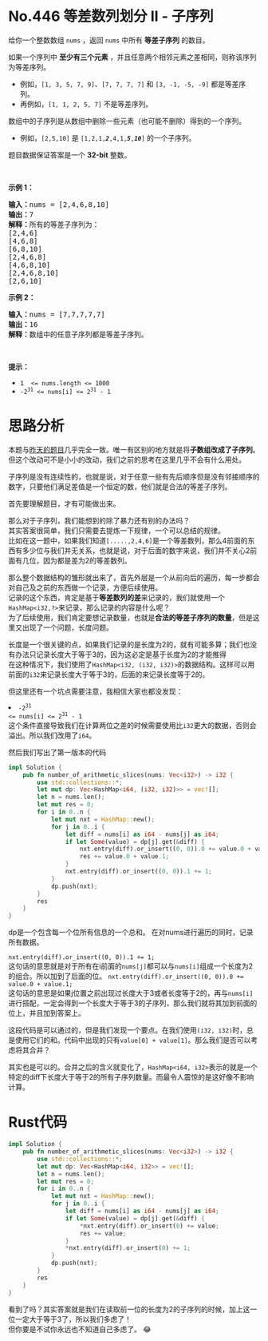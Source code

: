 # No.446 等差数列划分 II - 子序列
<p>给你一个整数数组 <code>nums</code> ，返回 <code>nums</code> 中所有 <strong>等差子序列</strong> 的数目。</p>

<p>如果一个序列中 <strong>至少有三个元素</strong> ，并且任意两个相邻元素之差相同，则称该序列为等差序列。</p>

<ul>
	<li>例如，<code>[1, 3, 5, 7, 9]</code>、<code>[7, 7, 7, 7]</code> 和 <code>[3, -1, -5, -9]</code> 都是等差序列。</li>
	<li>再例如，<code>[1, 1, 2, 5, 7]</code> 不是等差序列。</li>
</ul>

<p>数组中的子序列是从数组中删除一些元素（也可能不删除）得到的一个序列。</p>

<ul>
	<li>例如，<code>[2,5,10]</code> 是 <code>[1,2,1,<em><strong>2</strong></em>,4,1,<strong><em>5</em></strong>,<em><strong>10</strong></em>]</code> 的一个子序列。</li>
</ul>

<p>题目数据保证答案是一个 <strong>32-bit</strong> 整数。</p>

<p>&nbsp;</p>

<p><strong>示例 1：</strong></p>

<pre><strong>输入：</strong>nums = [2,4,6,8,10]
<strong>输出：</strong>7
<strong>解释：</strong>所有的等差子序列为：
[2,4,6]
[4,6,8]
[6,8,10]
[2,4,6,8]
[4,6,8,10]
[2,4,6,8,10]
[2,6,10]
</pre>

<p><strong>示例 2：</strong></p>

<pre><strong>输入：</strong>nums = [7,7,7,7,7]
<strong>输出：</strong>16
<strong>解释：</strong>数组中的任意子序列都是等差子序列。
</pre>

<p>&nbsp;</p>

<p><strong>提示：</strong></p>

<ul>
	<li><code>1&nbsp; &lt;= nums.length &lt;= 1000</code></li>
	<li><code>-2<sup>31</sup> &lt;= nums[i] &lt;= 2<sup>31</sup> - 1</code></li>
</ul>

# 思路分析
本题与[昨天的题目](10.md)几乎完全一致。唯一有区别的地方就是将**子数组改成了子序列**。  
但这个改动可不是小小的改动，我们之前的思考在这里几乎不会有什么用处。  

子序列是没有连续性的，也就是说，对于任意一些有先后顺序但是没有邻接顺序的数字，只要他们满足差值是一个恒定的数，他们就是合法的等差子序列。

首先要理解题目，才有可能做出来。

那么对于子序列，我们能想到的除了暴力还有别的办法吗？  
其实答案很简单，我们只需要去提炼一下规律，一个可以总结的规律。  
比如在这一题中，如果我们知道`[.....,2,4,6]`是一个等差数列，那么4前面的东西有多少位与我们并无关系，也就是说，对于后面的数字来说，我们并不关心2前面有几位，因为都是差为2的等差数列。

那么整个数据结构的雏形就出来了，首先外层是一个从前向后的遍历，每一步都会对自己及之前的东西做一个记录，方便后续使用。  
记录的这个东西，肯定是基于**等差数列的差**来记录的，我们就使用一个`HashMap<i32,?>`来记录，那么记录的内容是什么呢？  
为了后续使用，我们肯定要想记录数量，也就是**合法的等差子序列的数量**，但是这里又出现了一个问题，长度问题。  

长度是一个很关键的点，如果我们记录的是长度为2的，就有可能多算；我们也没有办法只记录长度大于等于3的，因为这必定是基于长度为2的才能推得  
在这种情况下，我们使用了`HashMap<i32, (i32, i32)>`的数据结构。这样可以用前面的`i32`来记录长度大于等于3的，后面的来记录长度等于2的。

但这里还有一个坑点需要注意，我相信大家也都没发现：<li><code>-2<sup>31</sup> &lt;= nums[i] &lt;= 2<sup>31</sup> - 1</code></li>
这个条件直接导致我们在计算两位之差的时候需要使用比`i32`更大的数据，否则会溢出。所以我们改用了`i64`。

然后我们写出了第一版本的代码
```rust
impl Solution {
    pub fn number_of_arithmetic_slices(nums: Vec<i32>) -> i32 {
        use std::collections::*;
        let mut dp: Vec<HashMap<i64, (i32, i32)>> = vec![];
        let n = nums.len();
        let mut res = 0;
        for i in 0..n {
            let mut nxt = HashMap::new();
            for j in 0..i {
                let diff = nums[i] as i64 - nums[j] as i64;
                if let Some(value) = dp[j].get(&diff) {
                    nxt.entry(diff).or_insert((0, 0)).0 += value.0 + value.1;
                    res += value.0 + value.1;
                }
                nxt.entry(diff).or_insert((0, 0)).1 += 1;
            }
            dp.push(nxt);
        }
        res
    }
}
```
dp是一个包含每一个位所有信息的一个总和。
在对nums进行遍历的同时，记录所有数据。  

`nxt.entry(diff).or_insert((0, 0)).1 += 1;`  
这句话的意思就是对于所有在i前面的`nums[j]`都可以与`nums[i]`组成一个长度为2的组合。所以加到了后面的位。
`nxt.entry(diff).or_insert((0, 0)).0 += value.0 + value.1;`  
这句话的意思是如果j位置之前出现过长度大于3或者长度等于2的，再与`nums[i]`进行搭配，一定会得到一个长度大于等于3的子序列，那么我们就将其加到前面的位上，并且加到答案上。

这段代码是可以通过的，但是我们发现一个要点。在我们使用`(i32, i32)`时，总是使用它们的和。代码中出现的只有`value[0] + value[1]`。那么我们是否可以考虑将其合并？

其实也是可以的。合并之后的含义就变化了，`HashMap<i64, i32>`表示的就是一个特定的diff下长度大于等于2的所有子序列数量。而最令人震惊的是这好像不影响计算。
# Rust代码
```rust
impl Solution {
    pub fn number_of_arithmetic_slices(nums: Vec<i32>) -> i32 {
        use std::collections::*;
        let mut dp: Vec<HashMap<i64, i32>> = vec![];
        let n = nums.len();
        let mut res = 0;
        for i in 0..n {
            let mut nxt = HashMap::new();
            for j in 0..i {
                let diff = nums[i] as i64 - nums[j] as i64;
                if let Some(value) = dp[j].get(&diff) {
                    *nxt.entry(diff).or_insert(0) += value;
                    res += value;
                }
                *nxt.entry(diff).or_insert(0) += 1;
            }
            dp.push(nxt);
        }
        res
    }
}
```
看到了吗？其实答案就是我们在读取前一位的长度为2的子序列的时候，加上这一位一定大于等于3了，所以我们多虑了！  
但你要是不试你永远也不知道自己多虑了。 😂
